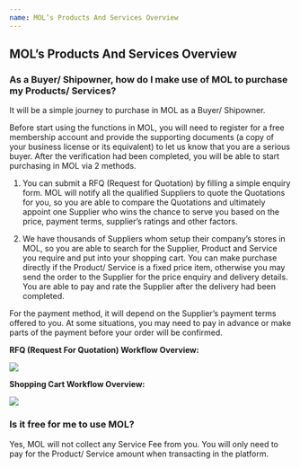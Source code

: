 ```yaml
---
name: MOL’s Products And Services Overview
---
```


## MOL’s Products And Services Overview

###  As a Buyer/ Shipowner, how do I make use of MOL to purchase my Products/ Services?

It will be a simple journey to purchase in MOL as a Buyer/ Shipowner. 

Before start using the functions in MOL, you will need to register for a free membership account and provide the supporting documents (a copy of your business license or its equivalent) to let us know that you are a serious buyer. After the verification had been completed, you will be able to start purchasing in MOL via 2 methods.

1.	You can submit a RFQ (Request for Quotation) by filling a simple enquiry form. MOL will notify all the qualified Suppliers to quote the Quotations for you, so you are able to compare the Quotations and ultimately appoint one Supplier who wins the chance to serve you based on the price, payment terms, supplier’s ratings and other factors. 

2.	We have thousands of Suppliers whom setup their company’s stores in MOL, so you are able to search for the Supplier, Product and Service you require and put into your shopping cart. You can make purchase directly if the Product/ Service is a fixed price item, otherwise you may send the order to the Supplier for the price enquiry and delivery details. You are able to pay and rate the Supplier after the delivery had been completed.  

For the payment method, it will depend on the Supplier’s payment terms offered to you. At some situations, you may need to pay in advance or make parts of the payment before your order will be confirmed.

**RFQ (Request For Quotation) Workflow Overview:**

![](https://bwec-file.oss-cn-hongkong.aliyuncs.com/cms/RFQ_Overview.png)

**Shopping Cart Workflow Overview:**

![](https://bwec-file.oss-cn-hongkong.aliyuncs.com/cms/Shopping_Cart_Overview.png)

### Is it free for me to use MOL?

Yes, MOL will not collect any Service Fee from you. You will only need to pay for the Product/ Service amount when transacting in the platform.  


